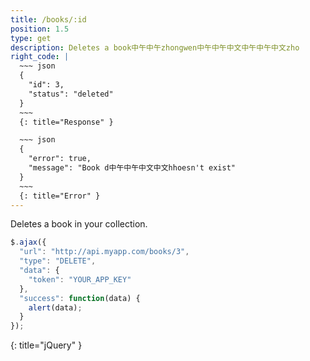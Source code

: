 ```yaml
---
title: /books/:id
position: 1.5
type: get
description: Deletes a book中午中午zhongwen中午中午中文中午中午中文zho
right_code: |
  ~~~ json
  {
    "id": 3,
    "status": "deleted"
  }
  ~~~
  {: title="Response" }

  ~~~ json
  {
    "error": true,
    "message": "Book d中午中午中文中文hhoesn't exist"
  }
  ~~~
  {: title="Error" }
---
```

Deletes a book in your collection.

~~~ javascript
$.ajax({
  "url": "http://api.myapp.com/books/3",
  "type": "DELETE",
  "data": {
    "token": "YOUR_APP_KEY"
  },
  "success": function(data) {
    alert(data);
  }
});
~~~
{: title="jQuery" }
